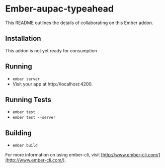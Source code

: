 # Ember-aupac-typeahead

This README outlines the details of collaborating on this Ember addon.

## Installation

This addon is not yet ready for consumption

## Running

* `ember server`
* Visit your app at http://localhost:4200.

## Running Tests

* `ember test`
* `ember test --server`

## Building

* `ember build`

For more information on using ember-cli, visit [http://www.ember-cli.com/](http://www.ember-cli.com/).
